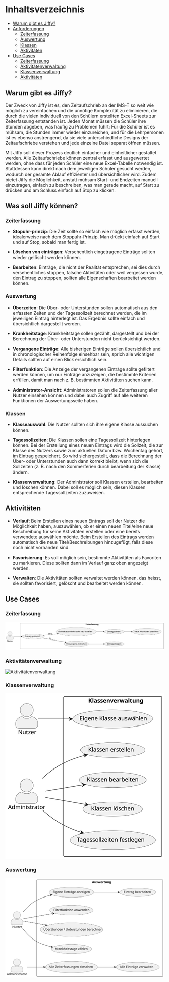 # Inhaltsverzeichnis

- [Warum gibt es Jiffy?](#warum-gibt-es-jiffy)
- [Anforderungen](#was-soll-jiffy-können)
  - [Zeiterfassung](#zeiterfassung)
  - [Auswertung](#auswertung)
  - [Klassen](#klassen)
  - [Aktivitäten](#aktivitäten)
- [Use Cases](#use-cases)
  - [Zeiterfassung](#zeiterfassung-1)
  - [Aktivitätenverwaltung](#aktivitätenverwaltung)
  - [Klassenverwaltung](#klassenverwaltung)
  - [Aktivitäten](#aktivitäten)

## Warum gibt es Jiffy?
Der Zweck von Jiffy ist es, den Zeitaufschrieb an der IMS-T so weit wie möglich zu vereinfachen und die unnötige Komplexität zu eliminieren, die durch die vielen individuell von den Schülern erstellten Excel-Sheets zur Zeiterfassung entstanden ist. Jeden Monat müssen die Schüler ihre Stunden abgeben, was häufig zu Problemen führt: Für die Schüler ist es mühsam, die Stunden immer wieder einzureichen, und für die Lehrpersonen ist es ebenso anstrengend, da sie viele unterschiedliche Designs der Zeitaufschriebe verstehen und jede einzelne Datei separat öffnen müssen.

Mit Jiffy soll dieser Prozess deutlich einfacher und einheitlicher gestaltet werden. Alle Zeitaufschriebe können zentral erfasst und ausgewertet werden, ohne dass für jeden Schüler eine neue Excel-Tabelle notwendig ist. Stattdessen kann direkt nach dem jeweiligen Schüler gesucht werden, wodurch der gesamte Ablauf effizienter und übersichtlicher wird. Zudem bietet Jiffy die Möglichkeit, anstatt mühsam Start- und Endzeiten manuell einzutragen, einfach zu beschreiben, was man gerade macht, auf Start zu drücken und am Schluss einfach auf Stop zu klicken.

## Was soll Jiffy können?
### **Zeiterfassung**
- **Stopuhr-prinzip**: Die Zeit sollte so einfach wie möglich erfasst werden, idealerweise nach dem Stoppuhr-Prinzip. Man drückt einfach auf Start und auf Stop, sobald man fertig ist.

- **Löschen von einträgen**: Versehentlich eingetragene Einträge sollten wieder gelöscht werden können.

- **Bearbeiten**: Einträge, die nicht der Realität entsprechen, sei dies durch versehentliches stoppen, falsche Aktivitäten oder weil vergessen wurde, den Eintrag zu stoppen, sollten alle Eigenschaften bearbeitet werden können.

### **Auswertung**
- **Überzeiten**: Die Über- oder Unterstunden sollen automatisch aus den erfassten Zeiten und der Tagessollzeit berechnet werden, die im jeweiligen Eintrag hinterlegt ist. Das Ergebnis sollte einfach und übersichtlich dargestellt werden.

- **Krankheitstage**: Krankheitstage sollen gezählt, dargestellt und bei der Berechnung der Über- oder Unterstunden nicht berücksichtigt werden.

- **Vergangene Einträge**: Alle bisherigen Einträge sollen übersichtlich und in chronologischer Reihenfolge einsehbar sein, sprich alle wichtigen Details sollten auf einen Blick ersichtlich sein.

- **Filterfunktion**:  Die Anzeige der vergangenen Einträge sollte gefiltert werden können, um nur Einträge anzuzeigen, die bestimmte Kriterien erfüllen, damit man nach z. B. bestimmten Aktivitäten suchen kann.

- **Administrator-Ansicht**: Administratoren sollen die Zeiterfassung aller Nutzer einsehen können und dabei auch Zugriff auf alle weiteren Funktionen der Auswertungsseite haben.

### **Klassen**
- **Klasseauswahl**: Die Nutzer sollten sich ihre eigene Klasse aussuchen können.

- **Tagessollzeiten**: Die Klassen sollen eine Tagessollzeit hinterlegen können. Bei der Erstellung eines neuen Eintrags wird die Sollzeit, die zur Klasse des Nutzers sowie zum aktuellen Datum bzw. Wochentag gehört, im Eintrag gespeichert. So wird sichergestellt, dass die Berechnung der Über- oder Unterstunden auch dann korrekt bleibt, wenn sich die Sollzeiten (z. B. nach den Sommerferien durch bearbeitung der Klasse) ändern.

- **Klassenverwaltung**: Der Administrator soll Klassen erstellen, bearbeiten und löschen können. Dabei soll es möglich sein, diesen Klassen entsprechende Tagessollzeiten zuzuweisen.

## **Aktivitäten**
- **Verlauf**: Beim Erstellen eines neuen Eintrags soll der Nutzer die Möglichkeit haben, auszuwählen, ob er einen neuen Titel/eine neue Beschreibung für seine Aktivitäten erstellen oder eine bereits verwendete auswählen möchte. Beim Erstellen des Eintrags werden automatisch die neue Titel/Beschreibungen hinzugefügt, falls diese noch nicht vorhanden sind.

- **Favorisierung**: Es soll möglich sein, bestimmte Aktivitäten als Favoriten zu markieren. Diese sollten dann im Verlauf ganz oben angezeigt werden.

- **Verwalten**: Die Aktivitäten sollten verwaltet werden können, das heisst, sie sollten favorisiert, gelöscht und bearbeitet werden können.


## Use Cases

### Zeiterfassung
![Zeiterfassung](../assets/UseCase_Zeiterfassung.svg)

### Aktivitätenverwaltung
![Aktivitätenverwaltung](../assets/UseCase_Aktivitätenverwaltung.svg)

### Klassenverwaltung
![Klassenverwaltung](../assets/UseCase_Klassenverwaltung.svg)

### Auswertung
![Auswertung](../assets/UseCase_Auswertung.svg)
